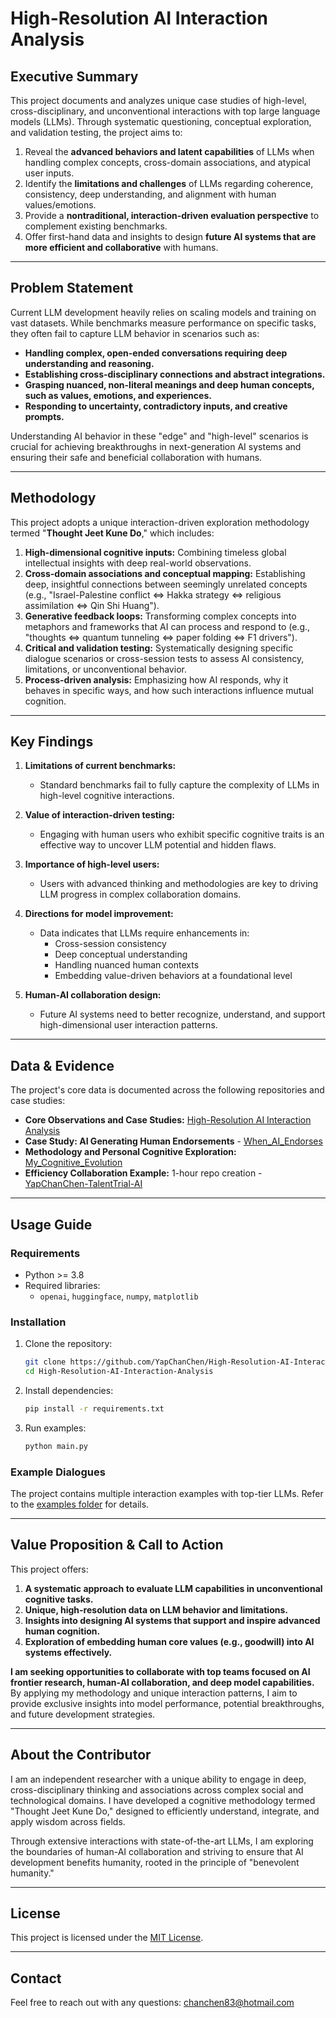 # High-Resolution AI Interaction Analysis

## Executive Summary

This project documents and analyzes unique case studies of high-level, cross-disciplinary, and unconventional interactions with top large language models (LLMs). Through systematic questioning, conceptual exploration, and validation testing, the project aims to:

1. Reveal the **advanced behaviors and latent capabilities** of LLMs when handling complex concepts, cross-domain associations, and atypical user inputs.
2. Identify the **limitations and challenges** of LLMs regarding coherence, consistency, deep understanding, and alignment with human values/emotions.
3. Provide a **nontraditional, interaction-driven evaluation perspective** to complement existing benchmarks.
4. Offer first-hand data and insights to design **future AI systems that are more efficient and collaborative** with humans.

---

## Problem Statement

Current LLM development heavily relies on scaling models and training on vast datasets. While benchmarks measure performance on specific tasks, they often fail to capture LLM behavior in scenarios such as:

- **Handling complex, open-ended conversations requiring deep understanding and reasoning.**
- **Establishing cross-disciplinary connections and abstract integrations.**
- **Grasping nuanced, non-literal meanings and deep human concepts, such as values, emotions, and experiences.**
- **Responding to uncertainty, contradictory inputs, and creative prompts.**

Understanding AI behavior in these "edge" and "high-level" scenarios is crucial for achieving breakthroughs in next-generation AI systems and ensuring their safe and beneficial collaboration with humans.

---

## Methodology

This project adopts a unique interaction-driven exploration methodology termed "**Thought Jeet Kune Do**," which includes:

1. **High-dimensional cognitive inputs:** Combining timeless global intellectual insights with deep real-world observations.
2. **Cross-domain associations and conceptual mapping:** Establishing deep, insightful connections between seemingly unrelated concepts (e.g., "Israel-Palestine conflict <=> Hakka strategy <=> religious assimilation <=> Qin Shi Huang").
3. **Generative feedback loops:** Transforming complex concepts into metaphors and frameworks that AI can process and respond to (e.g., "thoughts <=> quantum tunneling <=> paper folding <=> F1 drivers").
4. **Critical and validation testing:** Systematically designing specific dialogue scenarios or cross-session tests to assess AI consistency, limitations, or unconventional behavior.
5. **Process-driven analysis:** Emphasizing how AI responds, why it behaves in specific ways, and how such interactions influence mutual cognition.

---

## Key Findings

1. **Limitations of current benchmarks:**
   - Standard benchmarks fail to fully capture the complexity of LLMs in high-level cognitive interactions.

2. **Value of interaction-driven testing:**
   - Engaging with human users who exhibit specific cognitive traits is an effective way to uncover LLM potential and hidden flaws.

3. **Importance of high-level users:**
   - Users with advanced thinking and methodologies are key to driving LLM progress in complex collaboration domains.

4. **Directions for model improvement:**
   - Data indicates that LLMs require enhancements in:
     - Cross-session consistency
     - Deep conceptual understanding
     - Handling nuanced human contexts
     - Embedding value-driven behaviors at a foundational level

5. **Human-AI collaboration design:**
   - Future AI systems need to better recognize, understand, and support high-dimensional user interaction patterns.

---

## Data & Evidence

The project's core data is documented across the following repositories and case studies:

- **Core Observations and Case Studies:** [High-Resolution AI Interaction Analysis](https://github.com/YapChanChen/High-Resolution-AI-Interaction-Analysis)
- **Case Study: AI Generating Human Endorsements** - [When_AI_Endorses](https://github.com/YapChanChen/When_AI_Endorses)
- **Methodology and Personal Cognitive Exploration:** [My_Cognitive_Evolution](https://github.com/YapChanChen/My_Cognitive_Evolution)
- **Efficiency Collaboration Example:** 1-hour repo creation - [YapChanChen-TalentTrial-AI](https://github.com/YapChanChen/YapChanChen-TalentTrial-AI)

---

## Usage Guide

### Requirements

- Python >= 3.8
- Required libraries:
  - `openai`, `huggingface`, `numpy`, `matplotlib`

### Installation

1. Clone the repository:
   ```bash
   git clone https://github.com/YapChanChen/High-Resolution-AI-Interaction-Analysis.git
   cd High-Resolution-AI-Interaction-Analysis
   ```

2. Install dependencies:
   ```bash
   pip install -r requirements.txt
   ```

3. Run examples:
   ```bash
   python main.py
   ```

### Example Dialogues

The project contains multiple interaction examples with top-tier LLMs. Refer to the [examples folder](examples/) for details.

---

## Value Proposition & Call to Action

This project offers:

1. **A systematic approach to evaluate LLM capabilities in unconventional cognitive tasks.**
2. **Unique, high-resolution data on LLM behavior and limitations.**
3. **Insights into designing AI systems that support and inspire advanced human cognition.**
4. **Exploration of embedding human core values (e.g., goodwill) into AI systems effectively.**

**I am seeking opportunities to collaborate with top teams focused on AI frontier research, human-AI collaboration, and deep model capabilities.**  
By applying my methodology and unique interaction patterns, I aim to provide exclusive insights into model performance, potential breakthroughs, and future development strategies.

---

## About the Contributor

I am an independent researcher with a unique ability to engage in deep, cross-disciplinary thinking and associations across complex social and technological domains. I have developed a cognitive methodology termed "Thought Jeet Kune Do," designed to efficiently understand, integrate, and apply wisdom across fields.

Through extensive interactions with state-of-the-art LLMs, I am exploring the boundaries of human-AI collaboration and striving to ensure that AI development benefits humanity, rooted in the principle of "benevolent humanity."

---

## License

This project is licensed under the [MIT License](LICENSE).

---

## Contact

Feel free to reach out with any questions: [chanchen83@hotmail.com](mailto:chanchen83@hotmail.com)
